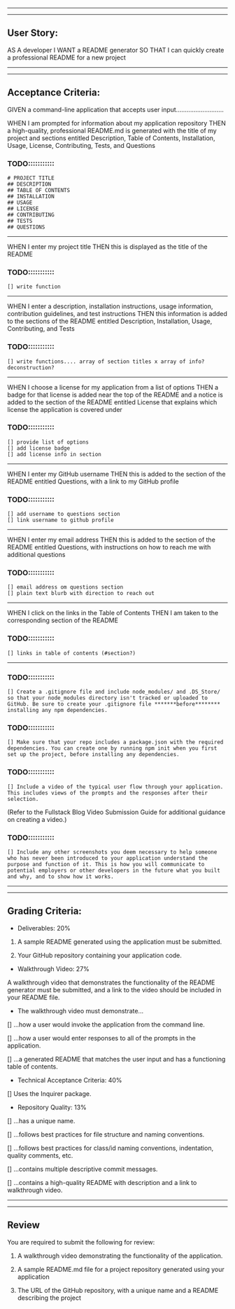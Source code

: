 ---------------------------------------------------------------------------------
---------------------------------------------------------------------------------
## User Story:
AS A developer
I WANT a README generator
SO THAT I can quickly create a professional README for a new project

---------------------------------------------------------------------------------
---------------------------------------------------------------------------------
## Acceptance Criteria:
GIVEN a command-line application that accepts user input...........................

WHEN I am prompted for information about my application repository
  THEN a high-quality, professional README.md is generated with the title of my project and sections entitled Description, Table of Contents, Installation, Usage, License, Contributing, Tests, and Questions

### TODO:::::::::::
    # PROJECT TITLE
    ## DESCRIPTION
    ## TABLE OF CONTENTS
    ## INSTALLATION
    ## USAGE
    ## LICENSE
    ## CONTRIBUTING
    ## TESTS
    ## QUESTIONS

---------------------------------------------------------------------------------
WHEN I enter my project title
  THEN this is displayed as the title of the README

### TODO:::::::::::
    [] write function

---------------------------------------------------------------------------------
WHEN I enter a description, installation instructions, usage information, contribution guidelines, and test instructions
  THEN this information is added to the sections of the README entitled Description, Installation, Usage, Contributing, and Tests

### TODO:::::::::::
    [] write functions.... array of section titles x array of info? deconstruction?


---------------------------------------------------------------------------------
WHEN I choose a license for my application from a list of options
  THEN a badge for that license is added near the top of the README and a notice is added to the section of the README entitled License that explains which license the application is covered under

### TODO:::::::::::
    [] provide list of options
    [] add license badge
    [] add license info in section


---------------------------------------------------------------------------------
WHEN I enter my GitHub username
  THEN this is added to the section of the README entitled Questions, with a link to my GitHub profile

### TODO:::::::::::
    [] add username to questions section
    [] link username to github profile

---------------------------------------------------------------------------------
WHEN I enter my email address
  THEN this is added to the section of the README entitled Questions, with instructions on how to reach me with additional questions

### TODO:::::::::::
    [] email address om questions section
    [] plain text blurb with direction to reach out

---------------------------------------------------------------------------------
WHEN I click on the links in the Table of Contents
  THEN I am taken to the corresponding section of the README

### TODO:::::::::::
    [] links in table of contents (#section?)

---------------------------------------------------------------------------------
### TODO:::::::::::
    [] Create a .gitignore file and include node_modules/ and .DS_Store/ so that your node_modules directory isn't tracked or uploaded to GitHub. Be sure to create your .gitignore file *******before******** installing any npm dependencies.

### TODO:::::::::::
    [] Make sure that your repo includes a package.json with the required dependencies. You can create one by running npm init when you first set up the project, before installing any dependencies.

### TODO:::::::::::
    [] Include a video of the typical user flow through your application. This includes views of the prompts and the responses after their selection.

(Refer to the Fullstack Blog Video Submission Guide for additional guidance on creating a video.)

### TODO:::::::::::
    [] Include any other screenshots you deem necessary to help someone who has never been introduced to your application understand the purpose and function of it. This is how you will communicate to potential employers or other developers in the future what you built and why, and to show how it works.

---------------------------------------------------------------------------------
---------------------------------------------------------------------------------

## Grading Criteria:

- Deliverables: 20%
1) A sample README generated using the application must be submitted.

2) Your GitHub repository containing your application code.

- Walkthrough Video: 27%

A walkthrough video that demonstrates the functionality of the README generator must be submitted, and a link to the video should be included in your README file.

- The walkthrough video must demonstrate...

[] ...how a user would invoke the application from the command line.

[] ...how a user would enter responses to all of the prompts in the application.

[] ...a generated README that matches the user input and has a functioning table of contents.

- Technical Acceptance Criteria: 40%

[] Uses the Inquirer package.

- Repository Quality: 13%

[] ...has a unique name.

[] ...follows best practices for file structure and naming conventions.

[] ...follows best practices for class/id naming conventions, indentation, quality comments, etc.

[] ...contains multiple descriptive commit messages.

[] ...contains a high-quality README with description and a link to walkthrough video.

---------------------------------------------------------------------------------
---------------------------------------------------------------------------------

## Review 
You are required to submit the following for review:

1) A walkthrough video demonstrating the functionality of the application.

2) A sample README.md file for a project repository generated using your application

3) The URL of the GitHub repository, with a unique name and a README describing the project